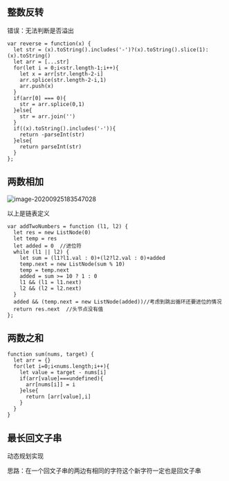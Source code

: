 ## 整数反转

错误：无法判断是否溢出

```
var reverse = function(x) {
  let str = (x).toString().includes('-')?(x).toString().slice(1):(x).toString()
  let arr = [...str]
  for(let i = 0;i<str.length-1;i++){
    let x = arr[str.length-2-i]
    arr.splice(str.length-2-i,1)
    arr.push(x)
  }
  if(arr[0] === 0){
    str = arr.splice(0,1)
  }else{
    str = arr.join('')
  }
  if((x).toString().includes('-')){
    return -parseInt(str)
  }else{
    return parseInt(str)
  }
};
```



## 两数相加

![image-20200925183547028](C:\Users\yyh\AppData\Roaming\Typora\typora-user-images\image-20200925183547028.png)

以上是链表定义

```
var addTwoNumbers = function (l1, l2) {
  let res = new ListNode(0)
  let temp = res
  let added = 0  //进位符
  while (l1 || l2) {
    let sum = (l1?l1.val : 0)+(l2?l2.val : 0)+added
    temp.next = new ListNode(sum % 10)
    temp = temp.next
    added = sum >= 10 ? 1 : 0
    l1 && (l1 = l1.next)
    l2 && (l2 = l2.next)
  }
  added && (temp.next = new ListNode(added))//考虑到跳出循环还要进位的情况
  return res.next  //头节点没有值
};
```

## 两数之和

```
function sum(nums, target) {
  let arr = {}
  for(let i=0;i<nums.length;i++){
    let value = target - nums[i]
    if(arr[value]===undefined){
      arr[nums[i]] = i
    }else{
      return [arr[value],i]
    }
  }
}
```



## 最长回文子串

动态规划实现

思路：在一个回文子串的两边有相同的字符这个新字符一定也是回文子串